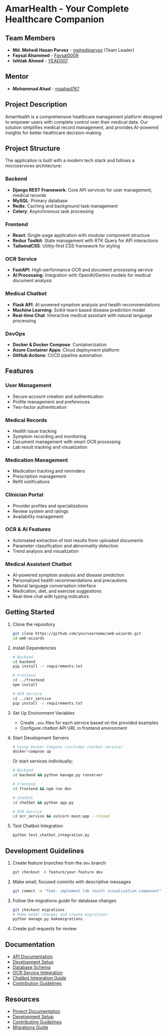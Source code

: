 # AmarHealth - Your Complete Healthcare Companion

## Team Members
- **Md. Mehedi Hasan Parvez** - [mehediparvez](https://github.com/mehediparvez) (Team Leader)
- **Faysal Ahammed** - [Faysal0009](https://github.com/Faysal0009)
- **Ishtiak Ahmed** - [YEAD007](https://github.com/YEAD007)

## Mentor
- **Mohammad Ahad** - [maahad767](https://github.com/maahad767)

## Project Description
AmarHealth is a comprehensive healthcare management platform designed to empower users with complete control over their medical data. Our solution simplifies medical record management, and provides AI-powered insights for better healthcare decision-making.

## Project Structure
The application is built with a modern tech stack and follows a microservices architecture:

### Backend
- **Django REST Framework**: Core API services for user management, medical records
- **MySQL**: Primary database
- **Redis**: Caching and background task management
- **Celery**: Asynchronous task processing

### Frontend
- **React**: Single-page application with modular component structure
- **Redux Toolkit**: State management with RTK Query for API interactions
- **TailwindCSS**: Utility-first CSS framework for styling

### OCR Service
- **FastAPI**: High-performance OCR and document processing service
- **AI Processing**: Integration with OpenAI/Gemini models for medical document analysis

### Medical Chatbot
- **Flask API**: AI-powered symptom analysis and health recommendations
- **Machine Learning**: Scikit-learn based disease prediction model
- **Real-time Chat**: Interactive medical assistant with natural language processing

### DevOps
- **Docker & Docker Compose**: Containerization
- **Azure Container Apps**: Cloud deployment platform
- **GitHub Actions**: CI/CD pipeline automation

## Features

### User Management
- Secure account creation and authentication
- Profile management and preferences
- Two-factor authentication

### Medical Records
- Health issue tracking
- Symptom recording and monitoring
- Document management with smart OCR processing
- Lab result tracking and visualization


### Medication Management
- Medication tracking and reminders
- Prescription management
- Refill notifications

### Clinician Portal
- Provider profiles and specializations
- Review system and ratings
- Availability management

### OCR & AI Features
- Automated extraction of test results from uploaded documents
- Parameter classification and abnormality detection
- Trend analysis and visualization

### Medical Assistant Chatbot
- AI-powered symptom analysis and disease prediction
- Personalized health recommendations and precautions
- Natural language conversation interface
- Medication, diet, and exercise suggestions
- Real-time chat with typing indicators

## Getting Started
1. Clone the repository
   ```bash
   git clone https://github.com/yourusername/web-wizards.git
   cd web-wizards
   ```

2. Install Dependencies
   ```bash
   # Backend
   cd backend
   pip install -r requirements.txt
   
   # Frontend
   cd ../frontend
   npm install
   
   # OCR Service
   cd ../ocr_service
   pip install -r requirements.txt
   ```

3. Set Up Environment Variables
   - Create `.env` files for each service based on the provided examples
   - Configure chatbot API URL in frontend environment

4. Start Development Servers
   ```bash
   # Using Docker Compose (includes chatbot service)
   docker-compose up
   ```

   Or start services individually:
   ```bash
   # Backend
   cd backend && python manage.py runserver
   
   # Frontend  
   cd frontend && npm run dev
   
   # Chatbot
   cd chatbot && python app.py
   
   # OCR Service
   cd ocr_service && uvicorn main:app --reload
   ```

5. Test Chatbot Integration
   ```bash
   python test_chatbot_integration.py
   ```

## Development Guidelines
1. Create feature branches from the `dev` branch
   ```bash
   git checkout -b feature/your-feature dev
   ```

2. Make small, focused commits with descriptive messages
   ```bash
   git commit -m "feat: implement lab result visualization component"
   ```

3. Follow the migrations guide for database changes
   ```bash
   git checkout migrations
   # Make model changes and create migrations
   python manage.py makemigrations
   ```

4. Create pull requests for review

## Documentation
- [API Documentation](https://amarhealth.tech/api/docs)
- [Development Setup](https://amarhealth.tech/docs/setup)
- [Database Schema](https://amarhealth.tech/docs/schema)
- [OCR Service Integration](https://amarhealth.tech/docs/ocr-service)
- [Chatbot Integration Guide](CHATBOT_INTEGRATION.md)
- [Contribution Guidelines](https://amarhealth.tech/docs/contributing)

## Resources
- [Project Documentation](docs/)
- [Development Setup](docs/setup.md)
- [Contributing Guidelines](CONTRIBUTING.md)
- [Migrations Guide](MIGRATIONS_GUIDE.md)
